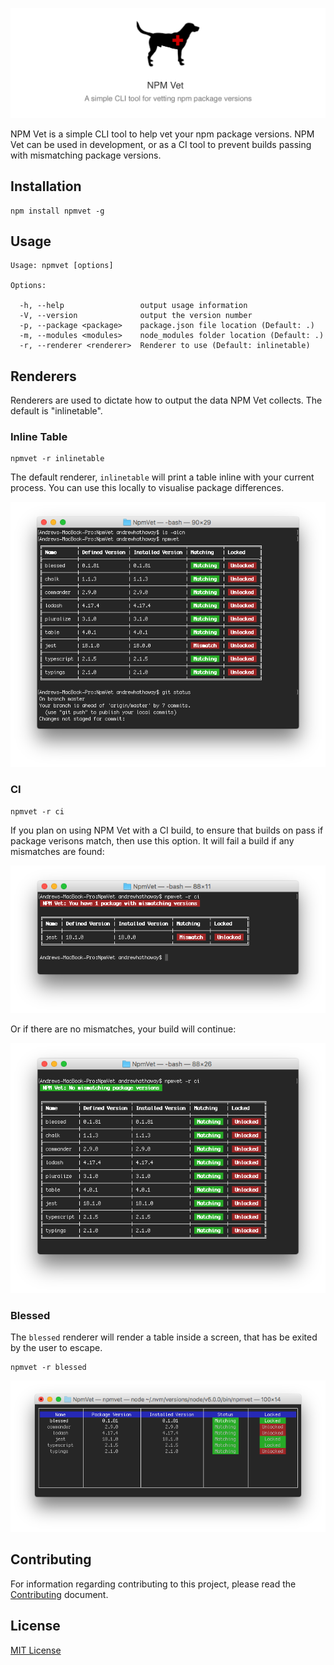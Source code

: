 ![](./.github/banner.png?raw=true)

NPM Vet is a simple CLI tool to help vet your npm package versions. NPM Vet can be used in development, or as a CI tool to prevent builds passing with mismatching package versions.

## Installation

    npm install npmvet -g

## Usage

    Usage: npmvet [options]

    Options:

      -h, --help                 output usage information
      -V, --version              output the version number
      -p, --package <package>    package.json file location (Default: .)
      -m, --modules <modules>    node_modules folder location (Default: .)
      -r, --renderer <renderer>  Renderer to use (Default: inlinetable)

## Renderers

Renderers are used to dictate how to output the data NPM Vet collects. The default is "inlinetable".

### Inline Table

    npmvet -r inlinetable

The default renderer, `inlinetable` will print a table inline with your current process. You can use this locally to visualise package differences.

![](./.github/inlinetable.png?raw=true)

### CI

    npmvet -r ci

If you plan on using NPM Vet with a CI build, to ensure that builds on pass if package verisons match, then use this option.
It will fail a build if any mismatches are found:

![](./.github/ci-error.png?raw=true)

Or if there are no mismatches, your build will continue:

![](./.github/ci-success.png?raw=true)

### Blessed

The `blessed` renderer will render a table inside a screen, that has be exited by the user to escape.

    npmvet -r blessed

![](./.github/npmvet.png?raw=true)

## Contributing

For information regarding contributing to this project, please read the [Contributing](./CONTRIBUTING.md) document.

## License

[MIT License](./LICENSE.md)
